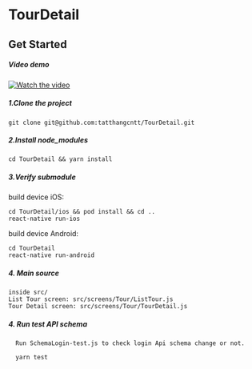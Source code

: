 # TourDetail

## Get Started
##### Video demo
[![Watch the video](https://img.youtube.com/vi/9SDXIx6fhBo/maxresdefault.jpg)](https://youtu.be/9SDXIx6fhBo)
##### 1.Clone the project

```
git clone git@github.com:tatthangcntt/TourDetail.git
```

##### 2.Install node_modules

```
cd TourDetail && yarn install
```

##### 3.Verify submodule

build device iOS:
```
cd TourDetail/ios && pod install && cd ..
react-native run-ios
```
build device Android:
```
cd TourDetail
react-native run-android
```
##### 4. Main source 
```
inside src/
List Tour screen: src/screens/Tour/ListTour.js
Tour Detail screen: src/screens/Tour/TourDetail.js
```
##### 4. Run test API schema 

```
  Run SchemaLogin-test.js to check login Api schema change or not.

  yarn test

```



